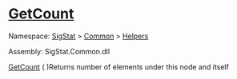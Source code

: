 # [GetCount](./HierarchyElement-100664012.md)

Namespace: [SigStat]() > [Common](./../../README.md) > [Helpers](./../README.md)

Assembly: SigStat.Common.dll

[GetCount](./HierarchyElement-100664012.md) (  )Returns number of elements under this node and itself
